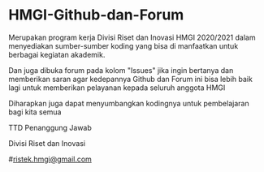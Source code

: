 # HMGI-Github-dan-Forum

Merupakan program kerja Divisi Riset dan Inovasi HMGI 2020/2021 dalam menyediakan sumber-sumber koding yang bisa di manfaatkan untuk berbagai kegiatan akademik.

Dan juga dibuka forum pada kolom "Issues" jika ingin bertanya dan memberikan saran agar kedepannya Github dan Forum ini bisa lebih baik lagi untuk memberikan pelayanan kepada seluruh anggota HMGI

Diharapkan juga dapat menyumbangkan kodingnya untuk pembelajaran bagi kita semua


TTD Penanggung Jawab


Divisi Riset dan Inovasi

#ristek.hmgi@gmail.com
